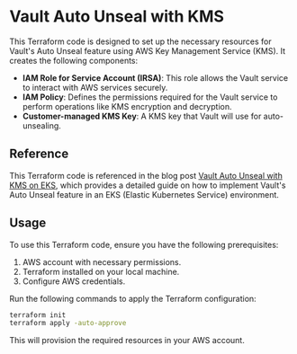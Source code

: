 # Vault Auto Unseal with KMS

This Terraform code is designed to set up the necessary resources for Vault's Auto Unseal feature using AWS Key Management Service (KMS). It creates the following components:

- **IAM Role for Service Account (IRSA)**: This role allows the Vault service to interact with AWS services securely.
- **IAM Policy**: Defines the permissions required for the Vault service to perform operations like KMS encryption and decryption.
- **Customer-managed KMS Key**: A KMS key that Vault will use for auto-unsealing.

## Reference

This Terraform code is referenced in the blog post [Vault Auto Unseal with KMS on EKS](https://younsl.github.io/blog/k8s/vault-eks/), which provides a detailed guide on how to implement Vault's Auto Unseal feature in an EKS (Elastic Kubernetes Service) environment.

## Usage

To use this Terraform code, ensure you have the following prerequisites:

1. AWS account with necessary permissions.
2. Terraform installed on your local machine.
3. Configure AWS credentials.

Run the following commands to apply the Terraform configuration:

```bash
terraform init
terraform apply -auto-approve
```

This will provision the required resources in your AWS account.
